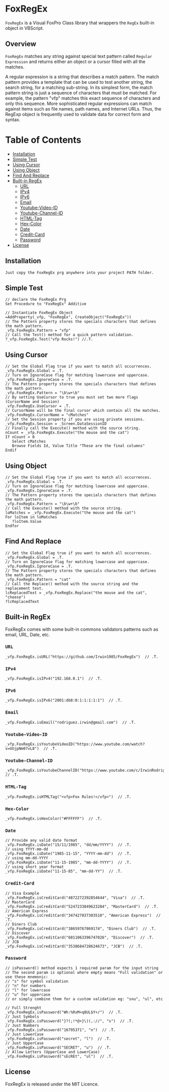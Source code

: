 # FoxRegEx

`FoxRegEx` is a Visual FoxPro Class library that wrappers the <code>RegEx</code> built-in object in VBScript.

<h2>Overview</h2>

`FoxRegEx` matches any string against special text pattern called `Regular Expression` and returns either an object or a cursor filled  with all the matches.

A regular expression is a string that describes a match pattern. The match pattern provides a template that can be used to test another string, the search string, for a matching sub-string. In its simplest form, the match pattern string is just a sequence of characters that must be matched. For example, the pattern "vfp" matches this exact sequence of characters and only this sequence. More sophisticated regular expressions can match against items such as file names, path names, and Internet URLs. Thus, the RegExp object is frequently used to validate data for correct form and syntax.

# Table of Contents

- [Installation](#installation)
- [Simple Test](#simple-test)
- [Using Cursor](#using-cursor)
- [Using Object](#using-object)
- [Find And Replace](#find-and-replace)
- [Built-in RegEx](#built-in-regex)
	- [URL](#url)
	- [IPv4](#ipv4)
	- [IPv6](#ipv6)
	- [Email](#email)
	- [Youtube-Video-ID](#youtube-video-id)
	- [Youtube-Channel-ID](#youtube-channel-id)
	- [HTML-Tag](#html-tag)
	- [Hex-Color](#hex-color)
	- [Date](#date)
	- [Credit-Card](#credit-card)
	- [Password](#password)
- [License](#license)


## Installation

```
Just copy the FoxRegEx prg anywhere into your project PATH folder.
```

## Simple Test
```xBase
// declare the FoxRegEx Prg
Set Procedure to "FoxRegEx" Additive

// Instantiate FoxRegEx Object
=AddProperty(_vfp, "FoxRegEx", CreateObject("FoxRegEx"))
// The Pattern property stores the specials characters that defines the math pattern.
_vfp.FoxRegEx.Pattern = "vfp"
// Call the Test() method for a quick pattern validation.
?_vfp.FoxRegEx.Test("vfp Rocks!") //.T.
```
## Using Cursor

```xBase
// Set the Global Flag true if you want to match all occurrences.
_vfp.FoxRegEx.Global = .T.
// Turn on IgnoreCase flag for matching lowercase and uppercase.
_vfp.FoxRegEx.IgnoreCase = .T.
// The Pattern property stores the specials characters that defines the math pattern.
_vfp.FoxRegEx.Pattern = "\b\w+\b"
// By setting UseCursor to true you must set two more flags (CursorName and Session)
_vfp.FoxRegEx.UseCursor = .T.
// CursorName will be the final cursor which contain all the matches.
_vfp.FoxRegEx.CursorName = "cMatches"
// Set the Session property if you are using private sessions.
_vfp.FoxRegEx.Session = _Screen.DataSessionID
// Finally call the Execute() method with the source string.
nCount = _vfp.FoxRegEx.Execute("the mouse and the cat")
If nCount > 0
   Select cMatches
   Browse Fields Id, Value Title "These are the final columns"
Endif
```
## Using Object

```xBase
// Set the Global Flag true if you want to match all occurrences.
_vfp.FoxRegEx.Global = .T.
// Turn on IgnoreCase flag for matching lowercase and uppercase.
_vfp.FoxRegEx.IgnoreCase = .T.
// The Pattern property stores the specials characters that defines the math pattern.
_vfp.FoxRegEx.Pattern = "\b\w+\b"
// Call the Execute() method with the source string.
loMatches = _vfp.FoxRegEx.Execute("the mouse and the cat")
For loItem in loMatches
   ?loItem.Value
Endfor
```
## Find And Replace
```xBase
// Set the Global Flag true if you want to match all occurrences.
_vfp.FoxRegEx.Global = .T.
// Turn on IgnoreCase flag for matching lowercase and uppercase.
_vfp.FoxRegEx.IgnoreCase = .T.
// The Pattern property stores the specials characters that defines the math pattern.
_vfp.FoxRegEx.Pattern = "cat"
// Call the Replace() method with the source string and the replacement text.
lcReplacedText = _vfp.FoxRegEx.Replace("the mouse and the cat", "cheese")
?lcReplacedText
```
## Built-in RegEx
FoxRegEx comes with some built-in commons validators patterns such as email, URL, Date, etc.

### `URL`
```xBase
_vfp.FoxRegEx.isURL("https://github.com/Irwin1985/FoxRegEx")  // .T.
```
### `IPv4`
```xBase
_vfp.FoxRegEx.isIPv4("192.168.0.1")  // .T.
```
### `IPv6`
```xBase
_vfp.FoxRegEx.isIPv6("2001:db8:0:1:1:1:1:1")  // .T.
```
### `Email`
```xBase
_vfp.FoxRegEx.isEmail("rodriguez.irwin@gmail.com")  // .T.
```
### `Youtube-Video-ID`
```xBase
_vfp.FoxRegEx.isYoutubeVideoID("https://www.youtube.com/watch?v=UUjpNm07vL8")  // .T.
```
### `Youtube-Channel-ID`
```xBase
_vfp.FoxRegEx.isYoutubeChannelID("https://www.youtube.com/c/IrwinRodriguez")  // .T.
```
### `HTML-Tag`
```xBase
_vfp.FoxRegEx.isHTMLTag("<vfp>Fox Rules!</vfp>")  // .T.
```
### `Hex-Color`
```xBase
_vfp.FoxRegEx.isHexColor("#FFFFFF")  // .T.
```
### `Date`
```xBase
// Provide any valid date format
_vfp.FoxRegEx.isDate("15/11/1985", "dd/mm/YYYY")  // .T.
// using YYYY-mm-dd
_vfp.FoxRegEx.isDate("1985-11-15", "YYYY-mm-dd")  // .T.
// using mm-dd-YYYY
_vfp.FoxRegEx.isDate("11-15-1985", "mm-dd-YYYY")  // .T.
// using short year format
_vfp.FoxRegEx.isDate("11-15-85", "mm-dd-YY")  // .T.
```
### `Credit-Card`
```xBase
// Visa Example
_vfp.FoxRegEx.isCreditCard("4872272392854644", "Visa")  // .T.
// MasterCard
_vfp.FoxRegEx.isCreditCard("5247233849623284", "MasterCard")  // .T.
// American Express
_vfp.FoxRegEx.isCreditCard("347427037303510", "American Express")  // .T.
// Diners Club
_vfp.FoxRegEx.isCreditCard("38659767869174", "Diners Club")  // .T.
// Discover
_vfp.FoxRegEx.isCreditCard("6011063396747026", "Discover")  // .T.
// JCB
_vfp.FoxRegEx.isCreditCard("3538684728624673", "JCB")  // .T.
```
### `Password`
```xBase
// isPassword() method expects 1 required param for the input string
// The second param is optional where empty means "Full validation" or use these mnemonic:
// "s" for symbol validation
// "n" for numbers
// "l" for lowercase
// "u" for uppercase
// or simply combine them for a custom validation eg: "snu", "ul", etc

// Full Strenght
_vfp.FoxRegEx.isPassword("Wh:%RxM<q8UL$Y+/")  // .T.
// Just Symbols
_vfp.FoxRegEx.isPassword("}?(;!*@+}\)(,://", "s")  // .T.
// Just Numbers
_vfp.FoxRegEx.isPassword("16795371", "n")  // .T.
// Just LowerCase
_vfp.FoxRegEx.isPassword("secret", "l")  // .T.
// Just UpperCase
_vfp.FoxRegEx.isPassword("SECRET", "u")  // .T.
// Allow Letters (UpperCase and LowerCase)
_vfp.FoxRegEx.isPassword("sEcREt", "ul")  // .T.
```
## License

FoxRegEx is released under the MIT Licence.
